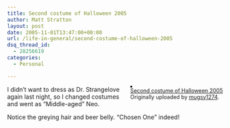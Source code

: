 ```yaml
---
title: Second costume of Halloween 2005
author: Matt Stratton
layout: post
date: 2005-11-01T13:47:00+00:00
url: /life-in-general/second-costume-of-halloween-2005
dsq_thread_id:
  - 28256619
categories:
  - Personal

---
```

<div style="float:right;margin-left:10px;margin-bottom:10px;">
  <a href="https://www.flickr.com/photos/mugsy/58420046/" title="photo sharing"><img src="https://static.flickr.com/28/58420046_06c7cd641b_m.jpg" alt="" style="border:solid 2px #000000;" /></a> <br /> <span style="font-size:.9em;margin-top:0;"> <a href="https://www.flickr.com/photos/mugsy/58420046/">Second costume of Halloween 2005</a> <br /> Originally uploaded by <a href="https://www.flickr.com/people/mugsy/">mugsy1274</a>. </span>
</div>

I didn&#8217;t want to dress as Dr. Strangelove again last night, so I changed costumes and went as &#8220;Middle-aged&#8221; Neo.

Notice the greying hair and beer belly. &#8220;Chosen One&#8221; indeed!